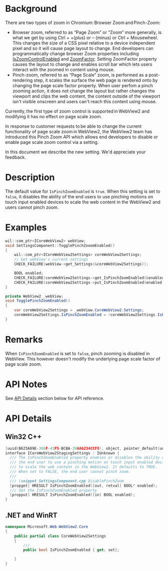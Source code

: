 # Background

There are two types of zoom in Chromium: Browser Zoom and Pinch-Zoom:
- Browser zoom, referred to as “Page Zoom” or “Zoom” more generally, is what we get by using Ctrl + +(plus) or – (minus) or Ctrl + Mousewheel. This changes the size of a CSS pixel relative to a device independent pixel and so it will cause page layout to change. End developers can programmatically change browser Zoom properties including [IsZoomControlEnabled](https://docs.microsoft.com/en-us/microsoft-edge/webview2/reference/win32/icorewebview2settings?view=webview2-1.0.774.44#get_iszoomcontrolenabled) and [ZoomFactor](https://docs.microsoft.com/en-us/microsoft-edge/webview2/reference/win32/icorewebview2controller?view=webview2-1.0.774.44#get_zoomfactor). Setting ZoomFactor property causes the layout to change and enables scroll bar which lets users interact with the zoomed in content using mouse.
- Pinch-zoom, referred to as “Page Scale” zoom, is performed as a post-rendering step, it scales the surface the web page is rendered onto by changing the page scale factor property. When user perfom a pinch zooming action, it does not change the layout but rather changes the viewport and clips the web content, the content outside of the viewport isn't visible onscreen and users can't reach this content using mouse.

Currently, the first type of zoom control is supported in WebView2 and modifying it has no effect on page scale zoom. 

In response to customer requests to be able to change the current functionality of page scale zoom in WebView2, the WebView2 team has introduced this Pinch Zoom API which allows end developers to disable or enable page scale zoom control via a setting.

In this document we describe the new setting. We'd appreciate your feedback.


# Description
The default value for `IsPinchZoomEnabled` is `true`.
When this setting is set to `false`, it disables the ability of the end users to use pinching motions on touch input enabled devices to scale the web content in the WebView2 and users cannot pinch zoom.


# Examples
```cpp
wil::com_ptr<ICoreWebView2> webView;
void SettingsComponent::TogglePinchZooomEnabled()
{
    wil::com_ptr<ICoreWebView2Settings> coreWebView2Settings;
    // Get webView's current settings
    CHECK_FAILURE(webView->get_Settings(&coreWebView2Settings));

    BOOL enabled;
    CHECK_FAILURE(coreWebView2Settings->get_IsPinchZoomEnabled(&enabled));
    CHECK_FAILURE(coreWebView2Settings->put_IsPinchZoomEnabled(enabled ? FALSE : TRUE));
}
```

```c#
private WebView2 _webView;
void TogglePinchZoomEnabled()
{
    var coreWebView2Settings = _webView.CoreWebView2.Settings;
    coreWebView2Settings.IsPinchZoomEnabled = !coreWebView2Settings.IsPinchZoomEnabled;
}
```

# Remarks
When `IsPinchZoomEnabled` is set to `false`, pinch zooming is disabled in WebView. This however doesn't modify the underlying page scale factor of page scale zoom.

# API Notes

See [API Details](#api-details) section below for API reference.

# API Details

## Win32 C++
```cpp
[uuid(B625A89E-368F-43F5-BCBA-39AA6234CCF8), object, pointer_default(unique)]
interface ICoreWebView2StagingSettings : IUnknown {
  /// The IsPinchZoomEnabled property enables or disables the ability of 
  /// the end user to use a pinching motion on touch input enabled devices
  /// to scale the web content in the WebView2. It defaults to TRUE.
  /// When set to FALSE, the end user cannot pinch zoom.
  ///
  /// \snippet SettingsComponent.cpp DisablePinchZoom
  [propget] HRESULT IsPinchZoomEnabled([out, retval] BOOL* enabled);
  /// Set the IsPinchZoomEnabled property
  [propput] HRESULT IsPinchZoomEnabled([in] BOOL enabled);
}
```

## .NET and WinRT

```c#
namespace Microsoft.Web.WebView2.Core
{
    public partial class CoreWebView2Settings
    {
        /// 
        public bool IsPinchZoomEnabled { get; set};

    }
}

```

